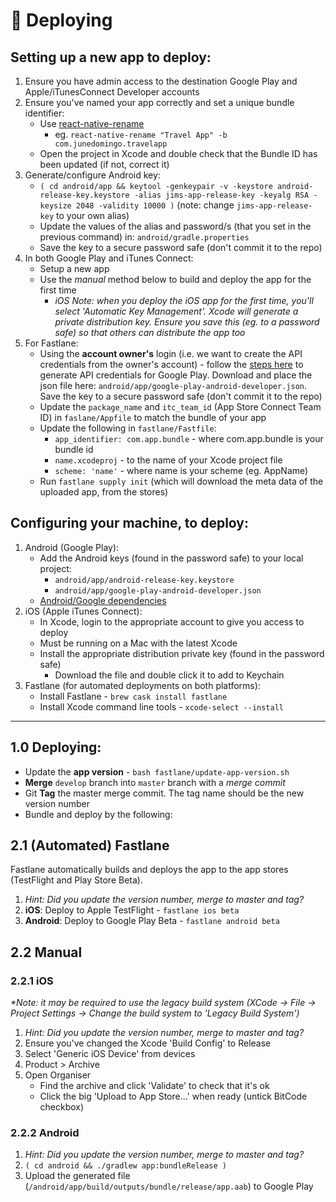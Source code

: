 
# 🚀 Deploying

## Setting up a new app to deploy:

1. Ensure you have admin access to the destination Google Play and Apple/iTunesConnect Developer accounts
1. Ensure you've named your app correctly and set a unique bundle identifier:
    - Use [react-native-rename](https://www.npmjs.com/package/react-native-rename)
        - eg. `react-native-rename "Travel App" -b com.junedomingo.travelapp`
    - Open the project in Xcode and double check that the Bundle ID has been updated (if not, correct it)
1. Generate/configure Android key:
    - `( cd android/app && keytool -genkeypair -v -keystore android-release-key.keystore -alias jims-app-release-key -keyalg RSA -keysize 2048 -validity 10000 )` (note: change `jims-app-release-key` to your own alias)
    - Update the values of the alias and password/s (that you set in the previous command) in: `android/gradle.properties`
    - Save the key to a secure password safe (don't commit it to the repo)
1. In both Google Play and iTunes Connect:
    - Setup a new app
    - Use the _manual_ method below to build and deploy the app for the first time
        - _iOS Note: when you deploy the iOS app for the first time, you'll select 'Automatic Key Management'. Xcode will generate a private distribution key. Ensure you save this (eg. to a password safe) so that others can distribute the app too_
1. For Fastlane:
    - Using the __account owner's__ login (i.e. we want to create the API credentials from the owner's account) - follow the [steps here](https://docs.fastlane.tools/actions/supply/#setup) to generate API credentials for Google Play. Download and place the json file here: `android/app/google-play-android-developer.json`. Save the key to a secure password safe (don't commit it to the repo)
    - Update the `package_name` and `itc_team_id` (App Store Connect Team ID) in `faslane/Appfile` to match the bundle of your app
    - Update the following in `fastlane/Fastfile`:
        - `app_identifier: com.app.bundle` - where com.app.bundle is your bundle id
        - `name.xcodeproj` - to the name of your Xcode project file
        - `scheme: 'name'` - where name is your scheme (eg. AppName)
    - Run `fastlane supply init` (which will download the meta data of the uploaded app, from the stores)

## Configuring your machine, to deploy:

1. Android (Google Play):
    - Add the Android keys (found in the password safe) to your local project:
        - `android/app/android-release-key.keystore`
        - `android/app/google-play-android-developer.json`
    - [Android/Google dependencies](https://facebook.github.io/react-native/docs/getting-started#installing-dependencies-1)
1. iOS (Apple iTunes Connect):
    - In Xcode, login to the appropriate account to give you access to deploy
    - Must be running on a Mac with the latest Xcode
    - Install the appropriate distribution private key (found in the password safe)
        - Download the file and double click it to add to Keychain
1. Fastlane (for automated deployments on both platforms):
    - Install Fastlane - `brew cask install fastlane`
    - Install Xcode command line tools - `xcode-select --install`

---

## 1.0 Deploying:

- Update the __app version__ - `bash fastlane/update-app-version.sh`
- __Merge__ `develop` branch into `master` branch with a _merge commit_
- Git __Tag__ the master merge commit. The tag name should be the new version number
- Bundle and deploy by the following:

## 2.1 (Automated) Fastlane

Fastlane automatically builds and deploys the app to the app stores (TestFlight and Play Store Beta).

 1. _Hint: Did you update the version number, merge to master and tag?_
 1. __iOS__: Deploy to Apple TestFlight - `fastlane ios beta`
 1. __Android__: Deploy to Google Play Beta - `fastlane android beta`

## 2.2 Manual

### 2.2.1 iOS

_*Note: it may be required to use the legacy build system (XCode -> File -> Project Settings -> Change the build system to 'Legacy Build System')_

1. _Hint: Did you update the version number, merge to master and tag?_
1. Ensure you've changed the Xcode 'Build Config' to Release
1. Select 'Generic iOS Device' from devices
1. Product > Archive
1. Open Organiser
    - Find the archive and click 'Validate' to check that it's ok
    - Click the big 'Upload to App Store...' when ready (untick BitCode checkbox)

### 2.2.2 Android

1. _Hint: Did you update the version number, merge to master and tag?_
1. `( cd android && ./gradlew app:bundleRelease )`
1. Upload the generated file (`/android/app/build/outputs/bundle/release/app.aab`) to Google Play
